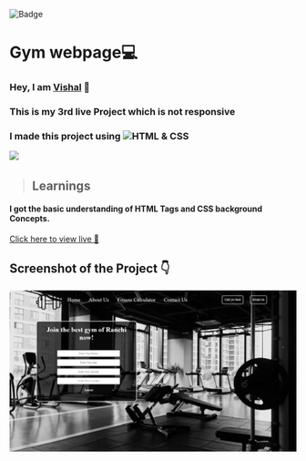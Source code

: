 ![Badge](https://img.shields.io/badge/Project--3-Landing--Page-blue)
# Gym webpage💻
### Hey, I am [**Vishal**](https://www.linkedin.com/in/vishal-kumar-62146b230/) 🙂 
### This is  my 3rd live Project which is not responsive
### I made this project using ![HTML & CSS](https://img.shields.io/badge/HTML%20%26---CSS-blue)

![](./screenshot/undraw_programmer_re_owql.svg)

 >## Learnings
 #### I got the basic understanding of HTML Tags and CSS background Concepts.
   

[Click here to view live 🚀](https://gym-ranchi.netlify.app/ "Street Style Landing Page")

## Screenshot of the Project 👇
![](/images/127.0.0.1_5500_gym_index.html(Mera%20PC).png)
